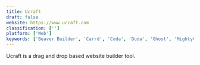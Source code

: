 ```yaml
---
title: Ucraft
draft: false 
website: https://www.ucraft.com
classification: ['']
platform: ['Web']
keywords: ['Beaver Builder', 'Carrd', 'Coda', 'Duda', 'Ghost', 'MightyCall', 'Mobirise', 'Semplice', 'Tilda Publishing', 'Zoho Sites']
---
```

Ucraft is a drag and drop based website builder tool.